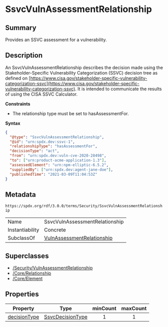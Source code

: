 <!-- Automatically generated by spec-parser v2.1.0 on 2024-06-17T15:44:58.460830+00:00 -->
<!-- SPDX-License-Identifier: Community-Spec-1.0 -->

# SsvcVulnAssessmentRelationship

## Summary

Provides an SSVC assessment for a vulnerability.


## Description

An SsvcVulnAssessmentRelationship describes the decision made using the
Stakeholder-Specific Vulnerability Categorization (SSVC) decision tree as
defined on [https://www.cisa.gov/stakeholder-specific-vulnerability-categorization-ssvc](https://www.cisa.gov/stakeholder-specific-vulnerability-categorization-ssvc).
It is intended to communicate the results of using the CISA SSVC Calculator.

**Constraints**

- The relationship type must be set to hasAssessmentFor.

**Syntax**

```json
{
  "@type": "SsvcVulnAssessmentRelationship",
  "@id": "urn:spdx.dev:ssvc-1",
  "relationshipType": "hasAssessmentFor",
  "decisionType": "act",
  "from": "urn:spdx.dev:vuln-cve-2020-28498",
  "to": ["urn:product-acme-application-1.3"],
  "assessedElement": "urn:npm-elliptic-6.5.2",
  "suppliedBy": ["urn:spdx.dev:agent-jane-doe"],
  "publishedTime": "2021-03-09T11:04:53Z"
}
```


## Metadata

`https://spdx.org/rdf/3.0.0/terms/Security/SsvcVulnAssessmentRelationship`


| | |
|---|---|
| Name | SsvcVulnAssessmentRelationship |
| Instantiability | Concrete |
| SubclassOf | [VulnAssessmentRelationship](../Classes/VulnAssessmentRelationship.md) |


## Superclasses

* [/Security/VulnAssessmentRelationship](../../Security/Classes/VulnAssessmentRelationship.md)
* [/Core/Relationship](../../Core/Classes/Relationship.md)
* [/Core/Element](../../Core/Classes/Element.md)




## Properties

| Property | Type | minCount | maxCount |
|---|---|:---:|:---:|
| [decisionType](../Properties/decisionType.md) | [SsvcDecisionType](../Vocabularies/SsvcDecisionType.md) | 1 | 1 |



